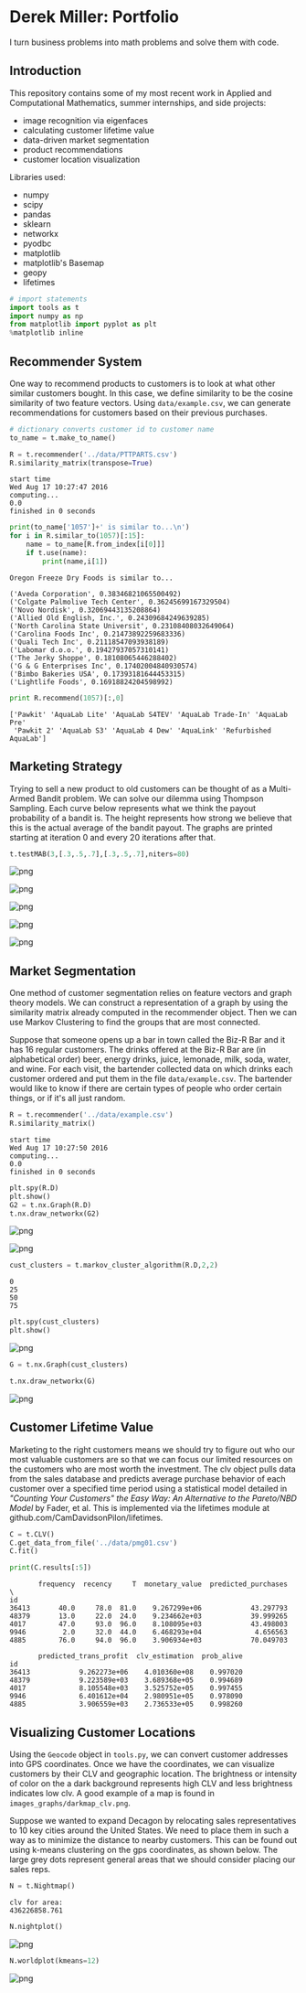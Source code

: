 
# Derek Miller: Portfolio

I turn business problems into math problems and solve them with code.

## Introduction

This repository contains some of my most recent work in Applied and Computational Mathematics, summer internships, and side projects:

* image recognition via eigenfaces
* calculating customer lifetime value
* data-driven market segmentation
* product recommendations
* customer location visualization

Libraries used:

* numpy
* scipy
* pandas
* sklearn
* networkx
* pyodbc
* matplotlib
* matplotlib's Basemap
* geopy
* lifetimes


```python
# import statements
import tools as t
import numpy as np
from matplotlib import pyplot as plt
%matplotlib inline
```

## Recommender System

One way to recommend products to customers is to look at what other similar customers bought. In this case, we define similarity to be the cosine similarity of two feature vectors. Using `data/example.csv`, we can generate recommendations for customers based on their previous purchases.


```python
# dictionary converts customer id to customer name
to_name = t.make_to_name()

R = t.recommender('../data/PTTPARTS.csv')
R.similarity_matrix(transpose=True)
```

    start time
    Wed Aug 17 10:27:47 2016
    computing...
    0.0
    finished in 0 seconds



```python
print(to_name['1057']+' is similar to...\n')
for i in R.similar_to(1057)[:15]:
    name = to_name[R.from_index[i[0]]]
    if t.use(name):
        print(name,i[1])
```

    Oregon Freeze Dry Foods is similar to...
    
    ('Aveda Corporation', 0.38346821065500492)
    ('Colgate Palmolive Tech Center', 0.36245699167329504)
    ('Novo Nordisk', 0.32069443135208864)
    ('Allied Old English, Inc.', 0.24309684249639285)
    ('North Carolina State Universit', 0.23108408032649064)
    ('Carolina Foods Inc', 0.21473892259683336)
    ('Quali Tech Inc', 0.21118547093938189)
    ('Labomar d.o.o.', 0.19427937057310141)
    ('The Jerky Shoppe', 0.18108065446288402)
    ('G & G Enterprises Inc', 0.17402004840930574)
    ('Bimbo Bakeries USA', 0.17393181644453315)
    ('Lightlife Foods', 0.16918824204598992)



```python
print R.recommend(1057)[:,0]
```

    ['Pawkit' 'AquaLab Lite' 'AquaLab S4TEV' 'AquaLab Trade-In' 'AquaLab Pre'
     'Pawkit 2' 'AquaLab S3' 'AquaLab 4 Dew' 'AquaLink' 'Refurbished AquaLab']


## Marketing Strategy

Trying to sell a new product to old customers can be thought of as a Multi-Armed Bandit problem. We can solve our dilemma using Thompson Sampling. Each curve below represents what we think the payout probability of a bandit is. The height represents how strong we believe that this is the actual average of the bandit payout. The graphs are printed starting at iteration 0 and every 20 iterations after that.


```python
t.testMAB(3,[.3,.5,.7],[.3,.5,.7],niters=80)
```


![png](output_8_0.png)



![png](output_8_1.png)



![png](output_8_2.png)



![png](output_8_3.png)



![png](output_8_4.png)


## Market Segmentation

One method of customer segmentation relies on feature vectors and graph theory models. We can construct a representation of a graph by using the similarity matrix already computed in the recommender object. Then we can use Markov Clustering to find the groups that are most connected.

Suppose that someone opens up a bar in town called the Biz-R Bar and it has 16 regular customers. The drinks offered at the Biz-R Bar are (in alphabetical order) beer, energy drinks, juice, lemonade, milk, soda, water, and wine. For each visit, the bartender collected data on which drinks each customer ordered and put them in the file `data/example.csv`. The bartender would like to know if there are certain types of people who order certain things, or if it's all just random.


```python
R = t.recommender('../data/example.csv')
R.similarity_matrix()
```

    start time
    Wed Aug 17 10:27:50 2016
    computing...
    0.0
    finished in 0 seconds



```python
plt.spy(R.D)
plt.show()
G2 = t.nx.Graph(R.D)
t.nx.draw_networkx(G2)
```


![png](output_11_0.png)



![png](output_11_1.png)



```python
cust_clusters = t.markov_cluster_algorithm(R.D,2,2)
```

    0
    25
    50
    75



```python
plt.spy(cust_clusters)
plt.show()
```


![png](output_13_0.png)



```python
G = t.nx.Graph(cust_clusters)
```


```python
t.nx.draw_networkx(G)
```


![png](output_15_0.png)


## Customer Lifetime Value

Marketing to the right customers means we should try to figure out who our most valuable customers are so that we can focus our limited resources on the customers who are most worth the investment. The clv object pulls data from the sales database and predicts average purchase behavior of each customer over a specified time period using a statistical model detailed in *"Counting Your Customers" the Easy Way: An Alternative to the Pareto/NBD Model* by Fader, et al. This is implemented via the lifetimes module at github.com/CamDavidsonPilon/lifetimes.


```python
C = t.CLV()
C.get_data_from_file('../data/pmg01.csv')
C.fit()
```


```python
print(C.results[:5])
```

           frequency  recency     T  monetary_value  predicted_purchases  \
    id                                                                     
    36413       40.0     78.0  81.0    9.267299e+06            43.297793   
    48379       13.0     22.0  24.0    9.234662e+03            39.999265   
    4017        47.0     93.0  96.0    8.108095e+03            43.498003   
    9946         2.0     32.0  44.0    6.468293e+04             4.656563   
    4885        76.0     94.0  96.0    3.906934e+03            70.049703   
    
           predicted_trans_profit  clv_estimation  prob_alive  
    id                                                         
    36413            9.262273e+06    4.010360e+08    0.997020  
    48379            9.223589e+03    3.689368e+05    0.994689  
    4017             8.105548e+03    3.525752e+05    0.997455  
    9946             6.401612e+04    2.980951e+05    0.978090  
    4885             3.906559e+03    2.736533e+05    0.998260  


## Visualizing Customer Locations

Using the `Geocode` object in `tools.py`, we can convert customer addresses into GPS coordinates. Once we have the coordinates, we can visualize customers by their CLV and geographic location. The brightness or intensity of color on the a dark background represents high CLV and less brightness indicates low clv. A good example of a map is found in `images_graphs/darkmap_clv.png`.

Suppose we wanted to expand Decagon by relocating sales representatives to 10 key cities around the United States. We need to place them in such a way as to minimize the distance to nearby customers. This can be found out using k-means clustering on the gps coordinates, as shown below. The large grey dots represent general areas that we should consider placing our sales reps.


```python
N = t.Nightmap()
```

    clv for area:
    436226858.761



```python
N.nightplot()
```


![png](output_21_0.png)



```python
N.worldplot(kmeans=12)
```


![png](output_22_0.png)



